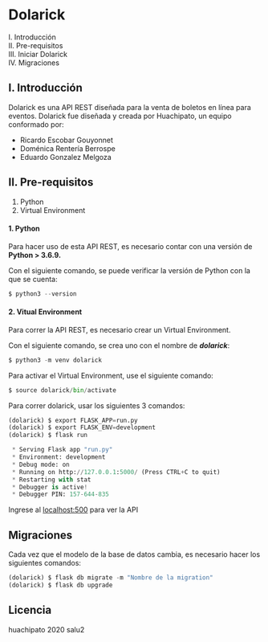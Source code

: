 # Dolarick

I. Introducción  
II. Pre-requisitos    
III. Iniciar Dolarick      
IV. Migraciones


## I. Introducción

Dolarick es una API REST diseñada para la venta de boletos en línea para eventos. Dolarick fue diseñada y creada por Huachipato, un equipo conformado por:  

* Ricardo Escobar Gouyonnet 
* Doménica Rentería Berrospe
* Eduardo Gonzalez Melgoza


## II. Pre-requisitos
1) Python   
2) Virtual Environment

#### 1. Python

Para hacer uso de esta API REST, es necesario contar con una versión de **Python >  3.6.9.**  

Con el siguiente comando, se puede verificar la versión de Python con la que se cuenta:
 
```python
$ python3 --version
```
#### 2. Vitual Environment

Para correr la API REST, es necesario crear un Virtual Environment.

   Con el siguiente comando, se crea uno con el nombre de ___dolarick___:
```python
$ python3 -m venv dolarick
```
Para activar el Virtual Environment, use el siguiente comando:

```python
$ source dolarick/bin/activate
```
Para correr dolarick, usar los siguientes 3 comandos:
```python
(dolarick) $ export FLASK_APP=run.py
(dolarick) $ export FLASK_ENV=development
(dolarick) $ flask run

 * Serving Flask app "run.py" 
 * Environment: development
 * Debug mode: on
 * Running on http://127.0.0.1:5000/ (Press CTRL+C to quit)
 * Restarting with stat
 * Debugger is active!
 * Debugger PIN: 157-644-835
```
Ingrese al [localhost:500](http://127.0.0.1:5000/) para ver la API

## Migraciones
Cada vez que el modelo de la base de datos cambia, es necesario hacer los siguientes comandos:
```python
(dolarick) $ flask db migrate -m "Nombre de la migration"
(dolarick) $ flask db upgrade
```
## Licencia
huachipato 2020 salu2
